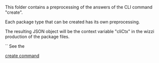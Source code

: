 This folder contains a preprocessing of the answers of the CLI command "create".

Each package type that can be created has its own preprocessing.

The resulting JSON object will be the context variable "cliCtx" in the wizzi production of the package files.

``
See the

[create command](https://github.com/stfnbssl/wizzi/blob/master/packages/wizzi-cli/dist/cmds/create.js)
